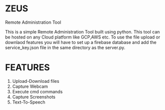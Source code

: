 # ZEUS
Remote Administration Tool

This is a simple Remote Administration Tool built using python.
This tool can be hosted  on any Cloud platform like GCP,AWS etc.
To use the file upload or downlaod features you will have to set up a firebase database and add the service_key.json file in the same directory as the server.py.

# FEATURES
1) Upload-Download files
2) Capture Webcam 
3) Execute cmd commands
4) Capture Screenshots
5) Text-To-Speech

